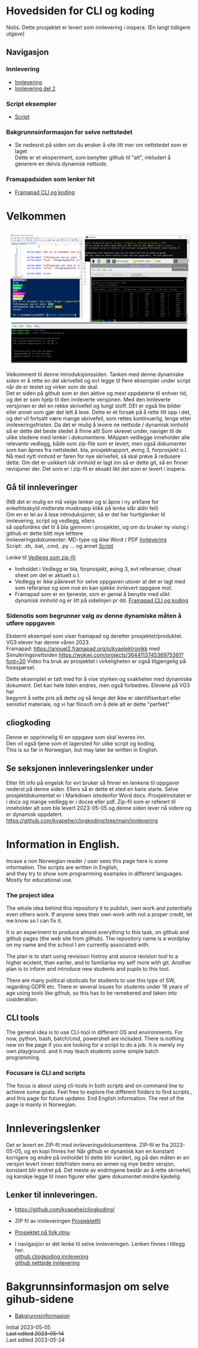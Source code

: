 # Hovedsiden for CLI og koding
Notis. Dette prosjektet er levert som innlevering i inspera. (En langt tidligere utgave)
<!-- ### Vis på egen nettsideadresse  ### https://kvapehe.github.io/cliogkoding/
NB bruk åpne i ny arkfane om du vil ha en ny "side" -->
## Navigasjon
### Innlevering
- [Innlevering](./innlevering/innlevering001.md)
- [Innlevering del 2](./innlevering/innlevering002_lite_tekst_noe_kode.md)
### Script eksempler
- [Script](./script/README.md)
### Bakgrunnsinformasjon for selve nettstedet
- Se nedesrst på siden om du ønsker å vite litt mer om nettstedet som er laget  
  Dette er et eksperiment, som benytter github til "alt", inkludert å generere en delvis dynamisk nettside.    
### Framapadsiden som lenker hit
- [Framapad CLI og koding](https://annuel2.framapad.org/p/cliogkoding)

# Velkommen
![Skjermbilde av alle programmene. Lokal kilde."](./bilder/bildenettside.png)
Velkomment til denne introduksjonssiden. Tanken med denne dynamiske siden er å rette en del skrivefeil og evt legge 
til flere eksempler under script når de er testet og virker som de skal.  
Det er siden på github som er den aktive og mest oppdaterte til enhver tid, og det er som hjelp til den innleverte versjonen.
Med den innleverte versjonen er det en rekke skrivefeil og tungt stoff. DEt er også lite bilder eller annet som gjør det lett å lese.
Dette er et forsøk på å rette litt opp i det, og det vil fortsatt være mange skrivefeil, som rettes kontinuerlig, lenge etter innleveringsfristen.
Da det er mulig å levere ne nettside / dynamisk innhold så er dette det beste stedet å finne altl Som skrevet under, naviger til de ulike stedene med lenker i dokumentene.
MAppen vedlegge inneholder alle relevante vedlegg, både som zip-file som er levert, men også dokumenter som kan åpnes fra nettstedet.
bla, prosjektrapport, øving 3, forprosjekt o.l.
Nå med nytt innhold er faren for nye skrivefeil, så skal prøve å redusere dette. Om det er usikkert når innhold er lagt inn så er dette git, så en finner revisjoner der.
Det som er i zip-fil er eksakt likt det som er levert i inspera.

## Gå til innleveringer 
(NB det er mulig en må velge lenker og si åpne i ny arkfane for enkelhtsskyld midterste musknapp klikk på lenke slår aldri feil)  
Om en er lei av å lese introduksjoner, så er det her hurtiglenker til innlevering, script og vedlegg, ellers  
så oppfordres det til å bla gjennom i prosjektet, og om du bruker ny vising i github er dette blitt mye letttere  
Innleveringsdokumenter: MD-type og ikke Word / PDF [Innlevering](./innlevering/innlevering001.md)  
Script: .sh, .bat, .cmd, .py ... og annet [Script](./script)  
 
Lenke til [Vedlegg som zip-fil](https://folk.ntnu.no/pettehei/2023_05_05_innlevering_prosjekt/2023_05_05_statisk_versjon_innlevert.zip)     

- Innholdet i Vedlegg er bla, forprosjekt, øving 3, evt referanser, cheat sheet om det er aktuelt o.l.  
- Vedlegg er ikke påkrevet for selve oppgaven utover at det er lagt med som referanse og som noe en kan sjekke innlevert oppgave mot.  
- Framapad som er en tjeneste, som er genial å benytte med slikt dynamisk innhold og er litt på sidelinjen pr dd. [Framapad CLI og koding](https://annuel2.framapad.org/p/cliogkoding)

### Sidenotis som begrunner valg av denne dynamiske måten å utføre oppgaven  
Eksternt eksempel som viser framapad og deretter prosjektet/produktet. VG3 elever har denne våren 2023.  
Framapad: https://annuel2.framapad.org/p/kvaelektronikk med Simuleringsnettsiden https://wokwi.com/projects/364411374536975361?font=20
Video fra bruk av prosjektet i virkeligheten er også tilgjengelig på forespørsel.

Dette eksemplet er tatt med for å vise styrken og svakheten med dynamiske dokument. Det kan hele tiden endres, men også forbedres. Elevene på VG3 har   
begynnt å sette pris på dette og så lenge det ikke er identifiserbart eller senistivt materiale, og vi har filosofi om å dele alt er dette "perfekt"  


## cliogkoding
Denne er opprinnelig til en oppgave som skal leveres inn.  
Den vil også tjene som et lagersted for ulike script og koding.  
This is so far in Norwegian, but may later be written in English.


## Se seksjonen innleveringslenker under
Etter litt info på engelsk for evt bruker så finner en lenkene til oppgaver nederst på denne siden.
Ellers så er dette et sted en kans starte. Selve prosjektdokumentet er i Markdown istedenfor Word docx.
Prosjektnotatet er i docx og mange vedlegg er i docxe  eller pdf. Zip-fil som er referert til inneholder alt som 
ble levert 2023-05-05 og denne siden lever nå videre og er dynamisk oppdatert.
https://github.com/kvapehe/cliogkoding/tree/main/innlevering

# Information in English.
Incase a non Norwegian reader / user sees this page here is some information. The scripts are written in English,  
and they try to show som programming examples in different languages. Mostly for educational use.
### The project idea
The whole idea behind this repository it to publish, own work and potentially even others work.
If anyone sees their own work with not a proper credit, let me know so I can fix it.

It is an experiment to produce almost everything to this task, on github and github pages (the web site from github).
The repository name is a wordplay on my name and the school I am currently associated with.

The plan is to start using revisison histroy and source revision tool to a higher ecxtent, than earlier,
and to familiarise my self more with git. Another plan is to inform and introduce new students and pupils to this tool.

There are many political obsticals for students to use this type of SW, regarding GDPR etc.
There er several issues for students under 18 years of age using  tools like github, so this has to be remebered and 
taken into cosideration.

## CLI tools
The general idea is to use CLI-tool in different OS and environments. For now, python, bash, batch/cmd, powershell are included.
There is nothing new on the page if you are looking for a script to do a job. It is merely my own playground. and it may teach students some simple batch programming.

### Focusare is CLI and scripts
The focus is about using cli-tools in both scripts and on command line to achieve some goals.
Feel free to explore the different folders to find scripts., and this page for future updates.
End English information. The rest of the page is mainly in Norwegian.

# Innleveringslenker
Det er levert en ZIP-fil med innleveringsdokumentene. ZIP-fil er fra 2023-05-05, og en kopi finnes her
Når github er dynamisk kan en konstant korrigere og endre på innholdet til dette blir vurdert, og på den måten er en versjon levert innen tidsfristen mens en annen og mye bedre versjon, konstant blir endret på. Det meste av endringene består av å rette skrivefeil, og kanskje legge til noen figurer eller gjøre dokumentet mindre kjedelig.

## Lenker til innleveringen.  
- https://github.com/kvapehe/cliogkoding/  

- ZIP fil av innleveringen [Prosjektetfil](https://folk.ntnu.no/pettehei/2023_05_05_innlevering_prosjekt/2023_05_05_statisk_versjon_innlevert.zip)  
- [Prosjektet på folk.ntnu](https://folk.ntnu.no/pettehei/2023_05_05_innlevering_prosjekt/)
- I navigasjon er det lenke til selve innleveringen. Lenken finnes i tillegg her.  
  [github cliogkoding innlevering](https://github.com/kvapehe/cliogkoding/blob/main/innlevering/innlevering001.md)  
  [github nettside innlevering](https://kvapehe.github.io/cliogkoding/innlevering/innlevering001.html)  

# Bakgrunnsinformasjon om selve gihub-sidene
- [Bakgrunnsinformasjon](./bakgrunnsinformasjon.md)

Initial 2023-05-05  
~~Last edited 2023-05-14~~  
Last edited 2023-05-24  
